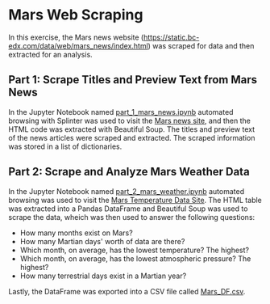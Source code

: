 # Mars Web Scraping

In this exercise, the Mars news website (https://static.bc-edx.com/data/web/mars_news/index.html) was scraped for data and then extracted for an analysis.


## Part 1: Scrape Titles and Preview Text from Mars News

In the Jupyter Notebook named [part_1_mars_news.ipynb](https://github.com/adampaganini/mars-challenge/blob/main/part_1_mars_news.ipynb) automated browsing with Splinter was used to visit the [Mars news site](https://static.bc-edx.com/data/web/mars_news/index.html), and then the HTML code was extracted with Beautiful Soup.  The titles and preview text of the news articles were scraped and extracted. The scraped information was stored in a list of dictionaries. 

## Part 2: Scrape and Analyze Mars Weather Data

In the Jupyter Notebook named [part_2_mars_weather.ipynb](https://github.com/adampaganini/mars-challenge/blob/main/part_2_mars_weather.ipynb) automated browsing was used to visit the [Mars Temperature Data Site](https://static.bc-edx.com/data/web/mars_facts/temperature.html). The HTML table was extracted into a Pandas DataFrame and Beautiful Soup was used to scrape the data, wheich was then used to answer the following questions:
  - How many months exist on Mars? 
  - How many Martian days' worth of data are there? 
  - Which month, on average, has the lowest temperature? The highest? 
  - Which month, on average, has the lowest atmospheric pressure? The highest? 
  - How many terrestrial days exist in a Martian year?

Lastly, the DataFrame was exported into a CSV file called [Mars_DF.csv](https://github.com/adampaganini/mars-challenge/blob/main/Mars_DF.csv).
